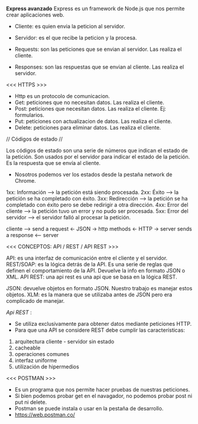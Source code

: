 **Express avanzado**
Express es un framework de Node.js que nos permite crear aplicaciones web.

- Cliente: es quien envia la peticion al servidor.
- Servidor: es el que recibe la peticion y la procesa.

- Requests: son las peticiones que se envian al servidor. Las realiza el cliente.
- Responses: son las respuestas que se envian al cliente. Las realiza el servidor.

<<< HTTPS >>>

- Http es un protocolo de comunicacion.
- Get: peticiones que no necesitan datos. Las realiza el cliente.
- Post: peticiones que necesitan datos. Las realiza el cliente. Ej: formularios.
- Put: peticiones con actualizacion de datos. Las realiza el cliente.
- Delete: peticiones para eliminar datos. Las realiza el cliente.

// Códigos de estado //

Los códigos de estado son una serie de números que indican el estado de la petición. Son usados por el servidor para indicar el estado de la petición. Es la respuesta que se envía al cliente.

- Nosotros podemos ver los estados desde la pestaña network de Chrome.

1xx: Información --> la petición está siendo procesada.
2xx: Éxito --> la petición se ha completado con éxito.
3xx: Redirección --> la petición se ha completado con éxito pero se debe redirigir a otra dirección.
4xx: Error del cliente --> la petición tuvo un error y no pudo ser procesada.
5xx: Error del servidor --> el servidor falló al procesar la petición.

cliente --> send a request <- JSON -> http methods <- HTTP -> server sends a response <-- server

<<< CONCEPTOS: API / REST / API REST >>>

API: es una interfaz de comunicación entre el cliente y el servidor.
REST/SOAP: es la lógica detrás de la API. Es una serie de reglas que definen el comportamiento de la API. Devuelve la info en formato JSON o XML.
API REST: una api rest es una api que se basa en la lógica REST.

JSON: devuelve objetos en formato JSON. Nuestro trabajo es manejar estos objetos.
XLM: es la manera que se utilizaba antes de JSON pero era complicado de manejar.

_Api REST_ :

- Se utiliza exclusivamente para obtener datos mediante peticiones HTTP.
- Para que una API se considere REST debe cumplir las características:

1. arquitectura cliente - servidor sin estado
2. cacheable
3. operaciones comunes
4. interfaz uniforme
5. utilización de hipermedios

<<< POSTMAN >>>

- Es un programa que nos permite hacer pruebas de nuestras peticiones.
- Si bien podemos probar get en el navagador, no podemos probar post ni put ni delete.
- Postman se puede instala o usar en la pestaña de desarrollo.
- https://web.postman.co/
